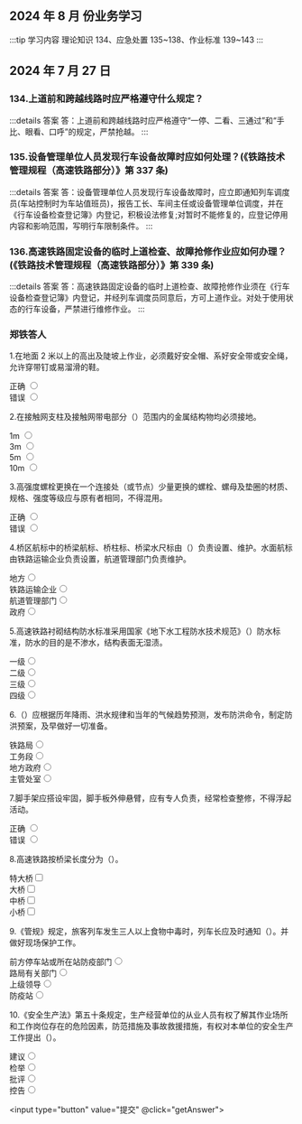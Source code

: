 ## 2024 年 8 月 份业务学习

:::tip 学习内容
理论知识 134、应急处置 135~138、作业标准 139~143
:::

## 2024 年 7 月 27 日

### 134.上道前和跨越线路时应严格遵守什么规定？

:::details 答案
答：上道前和跨越线路时应严格遵守“一停、二看、三通过”和“手比、眼看、口呼”的规定，严禁抢越。
:::

### 135.设备管理单位人员发现行车设备故障时应如何处理？(《铁路技术管理规程（高速铁路部分）》第 337 条)

:::details 答案
答：设备管理单位人员发现行车设备故障时，应立即通知列车调度员(车站控制时为车站值班员)，报告工长、车间主任或设备管理单位调度，并在《行车设备检查登记簿》内登记，积极设法修复;对暂时不能修复的，应登记停用内容和影响范围，写明行车限制条件。
:::

### 136.高速铁路固定设备的临时上道检查、故障抢修作业应如何办理？(《铁路技术管理规程（高速铁路部分）》第 339 条)

:::details 答案
答：高速铁路固定设备的临时上道检查、故障抢修作业须在《行车设备检查登记簿》内登记，并经列车调度员同意后，方可上道作业。对处于使用状态的行车设备，严禁进行维修作业。
:::

### 郑铁答人

1.在地面 2 米以上的高出及陡坡上作业，必须戴好安全帽、系好安全带或安全绳，允许穿带钉或易溜滑的鞋。

正确 <input type="radio" name="select1" value="正确" v-model="answer0"><br>
错误 <input type="radio" name="select1" value="错误" v-model="answer0"><br>

2.在接触网支柱及接触网带电部分（）范围内的金属结构物均必须接地。

1m <input type="radio" name="select2" value="1m" v-model="answer1"><br>
3m <input type="radio" name="select2" value="3m" v-model="answer1"><br>
5m <input type="radio" name="select2" value="5m" v-model="answer1"><br>
10m <input type="radio" name="select2" value="10m" v-model="answer1"><br>

3.高强度螺栓更换在一个连接处（或节点）少量更换的螺栓、螺母及垫圈的材质、规格、强度等级应与原有者相同，不得混用。

正确 <input type="radio" name="select3" value="正确" v-model="answer2"><br>
错误 <input type="radio" name="select3" value="错误" v-model="answer2"><br>

4.桥区航标中的桥梁航标、桥柱标、桥梁水尺标由（）负责设置、维护。水面航标由铁路运输企业负责设置，航道管理部门负责维护。

地方<input type="radio" name="select4" value="地方" v-model="answer3"><br>
铁路运输企业<input type="radio" name="select4" value="铁路运输企业" v-model="answer3"><br>
航道管理部门<input type="radio" name="select4" value="航道管理部门" v-model="answer3"><br>
政府<input type="radio" name="select4" value="政府" v-model="answer3"><br>

5.高速铁路衬砌结构防水标准采用国家《地下水工程防水技术规范》（）防水标准，防水的目的是不渗水，结构表面无湿渍。

一级<input type="radio" name="select5" value="一级" v-model="answer4"><br>
二级<input type="radio" name="select5" value="二级" v-model="answer4"><br>
三级<input type="radio" name="select5" value="三级" v-model="answer4"><br>
四级<input type="radio" name="select5" value="四级" v-model="answer4"><br>

6.（）应根据历年降雨、洪水规律和当年的气候趋势预测，发布防洪命令，制定防洪预案，及早做好一切准备。

铁路局<input type="radio" name="select6" value="铁路局" v-model="answer5"><br>
工务段<input type="radio" name="select6" value="工务段" v-model="answer5"><br>
地方政府<input type="radio" name="select6" value="地方政府" v-model="answer5"><br>
主管处室<input type="radio" name="select6" value="主管处室" v-model="answer5"><br>

7.脚手架应搭设牢固，脚手板外伸悬臂，应有专人负责，经常检查整修，不得浮起活动。

正确 <input type="radio" name="select7" value="正确" v-model="answer6"><br>
错误 <input type="radio" name="select7" value="错误" v-model="answer6"><br>

8.高速铁路按桥梁长度分为（）。

特大桥<input type="checkbox"  value="特大桥" v-model="answer7"><br>
大桥<input type="checkbox"  value="大桥" v-model="answer7"><br>
中桥<input type="checkbox"  value="中桥" v-model="answer7"><br>
小桥<input type="checkbox"  value="小桥" v-model="answer7"><br>

9.《管规》规定，旅客列车发生三人以上食物中毒时，列车长应及时通知（）。并做好现场保护工作。

前方停车站或所在站防疫部门<input type="radio" name="select9" value="前方停车站或所在防疫部门" v-model="answer8"><br>
路局有关部门<input type="radio" name="select9" value="路局有关部门" v-model="answer8"><br>
上级领导<input type="radio" name="select9" value="上级领导" v-model="answer8"><br>
防疫站<input type="radio" name="select9" value="防疫站" v-model="answer8"><br>

10.《安全生产法》第五十条规定，生产经营单位的从业人员有权了解其作业场所和工作岗位存在的危险因素，防范措施及事故救援措施，有权对本单位的安全生产工作提出（）。

建议<input type="radio" name="select10" value="建议" v-model="answer9"><br>
检举<input type="radio" name="select10" value="检举" v-model="answer9"><br>
批评<input type="radio" name="select10" value="批评" v-model="answer9"><br>
控告<input type="radio" name="select10" value="控告" v-model="answer9"><br>

<input type="button" value="提交" @click="getAnswer">

<script setup>
    import { reactive,ref } from "vue";
    let answer1='';
    let answer2=ref([]);
    function getAnswer() {
        
    }
</script>
